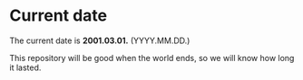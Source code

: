 # Current date

The current date is **2001.03.01.** (YYYY.MM.DD.)

This repository will be good when the world ends, so we will know how long it lasted.